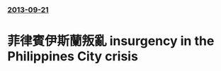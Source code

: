 ### [2013-09-21](/news/2013/09/21/index.md)

##### 
#  菲律賓伊斯蘭叛亂 insurgency in the Philippines City crisis




